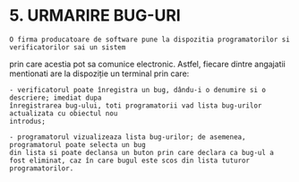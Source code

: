 # 5. URMARIRE BUG-URI

    O firma producatoare de software pune la dispozitia programatorilor si verificatorilor sai un sistem
prin care acestia pot sa comunice electronic. Astfel, fiecare dintre angajatii mentionati are la dispoziție
un terminal prin care:

    - verificatorul poate înregistra un bug, dându-i o denumire si o descriere; imediat dupa
    înregistrarea bug-ului, toti programatorii vad lista bug-urilor actualizata cu obiectul nou
    introdus;

    - programatorul vizualizeaza lista bug-urilor; de asemenea, programatorul poate selecta un bug
    din lista si poate declansa un buton prin care declara ca bug-ul a fost eliminat, caz în care bugul este scos din lista tuturor programatorilor. 
